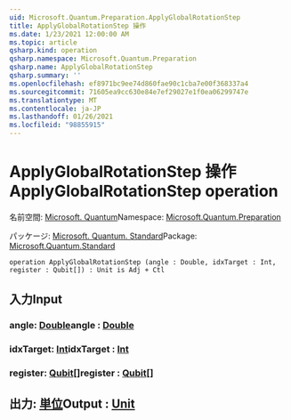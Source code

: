 ```yaml
---
uid: Microsoft.Quantum.Preparation.ApplyGlobalRotationStep
title: ApplyGlobalRotationStep 操作
ms.date: 1/23/2021 12:00:00 AM
ms.topic: article
qsharp.kind: operation
qsharp.namespace: Microsoft.Quantum.Preparation
qsharp.name: ApplyGlobalRotationStep
qsharp.summary: ''
ms.openlocfilehash: ef8971bc9ee74d860fae90c1cba7e00f368337a4
ms.sourcegitcommit: 71605ea9cc630e84e7ef29027e1f0ea06299747e
ms.translationtype: MT
ms.contentlocale: ja-JP
ms.lasthandoff: 01/26/2021
ms.locfileid: "98855915"
---
```

# <a name="applyglobalrotationstep-operation"></a><span data-ttu-id="c239e-102">ApplyGlobalRotationStep 操作</span><span class="sxs-lookup"><span data-stu-id="c239e-102">ApplyGlobalRotationStep operation</span></span>

<span data-ttu-id="c239e-103">名前空間: [Microsoft. Quantum](xref:Microsoft.Quantum.Preparation)</span><span class="sxs-lookup"><span data-stu-id="c239e-103">Namespace: [Microsoft.Quantum.Preparation](xref:Microsoft.Quantum.Preparation)</span></span>

<span data-ttu-id="c239e-104">パッケージ: [Microsoft. Quantum. Standard](https://nuget.org/packages/Microsoft.Quantum.Standard)</span><span class="sxs-lookup"><span data-stu-id="c239e-104">Package: [Microsoft.Quantum.Standard](https://nuget.org/packages/Microsoft.Quantum.Standard)</span></span>




```qsharp
operation ApplyGlobalRotationStep (angle : Double, idxTarget : Int, register : Qubit[]) : Unit is Adj + Ctl
```


## <a name="input"></a><span data-ttu-id="c239e-105">入力</span><span class="sxs-lookup"><span data-stu-id="c239e-105">Input</span></span>

### <a name="angle--double"></a><span data-ttu-id="c239e-106">angle: [Double](xref:microsoft.quantum.lang-ref.double)</span><span class="sxs-lookup"><span data-stu-id="c239e-106">angle : [Double](xref:microsoft.quantum.lang-ref.double)</span></span>




### <a name="idxtarget--int"></a><span data-ttu-id="c239e-107">idxTarget: [Int](xref:microsoft.quantum.lang-ref.int)</span><span class="sxs-lookup"><span data-stu-id="c239e-107">idxTarget : [Int](xref:microsoft.quantum.lang-ref.int)</span></span>




### <a name="register--qubit"></a><span data-ttu-id="c239e-108">register: [Qubit](xref:microsoft.quantum.lang-ref.qubit)[]</span><span class="sxs-lookup"><span data-stu-id="c239e-108">register : [Qubit](xref:microsoft.quantum.lang-ref.qubit)[]</span></span>





## <a name="output--unit"></a><span data-ttu-id="c239e-109">出力: [単位](xref:microsoft.quantum.lang-ref.unit)</span><span class="sxs-lookup"><span data-stu-id="c239e-109">Output : [Unit](xref:microsoft.quantum.lang-ref.unit)</span></span>

